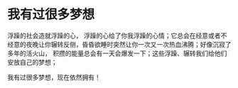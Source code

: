 # 我有过很多梦想

浮躁的社会造就浮躁的心， 浮躁的心给了你我浮躁的心情；它总会在经意或者不经意的夜晚让你辗转反侧，昏昏欲睡时突然让你一次又一次热血沸腾；好像沉寂了多年的活火山， 积攒的能量总会有一天会爆发一下；这些浮躁、辗转我们给他们安放自己的梦想；

我有过很多梦想，现在依然拥有！

